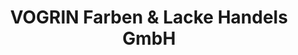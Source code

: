 ---
title: "VOGRIN Farben & Lacke Handels GmbH"
url: /lieboch/vogrin-farben-und-lacke-handels-gmbh/
shop: Farben
---